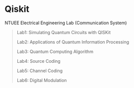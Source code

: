 # Qiskit
NTUEE Electrical Engineering Lab (Communication System)

>Lab1: Simulating Quantum Circuits with QISKit
>
>Lab2: Applications of Quantum Information Processing
>
>Lab3: Quantum Computing Algorithm
>
>Lab4: Source Coding
>
>Lab5: Channel Coding
>
>Lab6: Digital Modulation
